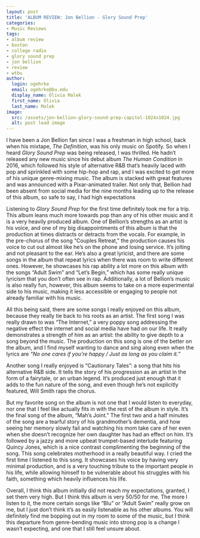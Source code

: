 ```yaml
---
layout: post
title: 'ALBUM REVIEW: Jon Bellion - Glory Sound Prep'
categories:
- Music Reviews
tags:
- album review
- boston
- college radio
- glory sound prep
- jon bellion
- review
- wtbu
author:
  login: ogehrke
  email: ogehrke@bu.edu
  display_name: Olivia Malek
  first_name: Olivia
  last_name: Malek
image:
  src: /assets/jon-bellion-glory-sound-prep-capitol-1024x1024.jpg
  alt: post lead image
---
```

I have been a Jon Bellion fan since I was a freshman in high school, back when his mixtape, _The Definition_, was his only music on Spotify. So when I heard _Glory Sound Prep_ was being released, I was thrilled. He hadn’t released any new music since his debut album _The Human Condition_ in 2016, which followed his style of alternative R&B that’s heavily laced with pop and sprinkled with some hip-hop and rap, and I was excited to get more of his unique genre-mixing music. The album is stacked with great features and was announced with a Pixar-animated trailer. Not only that, Bellion had been absent from social media for the nine months leading up to the release of this album, so safe to say, I had high expectations

Listening to _Glory Sound Prep_ for the first time definitely took me for a trip. This album leans much more towards pop than any of his other music and it is a very heavily produced album. One of Bellion’s strengths as an artist is his voice, and one of my big disappointments of this album is that the production at times distracts or detracts from the vocals. For example, in the pre-chorus of the song “Couples Retreat,” the production causes his voice to cut out almost like he’s on the phone and losing service. It’s jolting and not pleasant to the ear. He’s also a great lyricist, and there are some songs in the album that repeat lyrics when there was room to write different ones. However, he showcases his rap ability a lot more on this album with the songs “Adult Swim” and “Let’s Begin,” which has some really unique lyricism that you don’t often see in rap. Additionally, a lot of Bellion’s music is also really fun, however, this album seems to take on a more experimental side to his music, making it less accessible or engaging to people not already familiar with his music.

All this being said, there are some songs I really enjoyed on this album, because they really tie back to his roots as an artist. The first song I was really drawn to was “The Internet,” a very poppy song addressing the negative effect the internet and social media have had on our life. It really demonstrates a strength of him as an artist: the ability to give depth to a song beyond the music. The production on this song is one of the better on the album, and I find myself wanting to dance and sing along even when the lyrics are _“No one cares if you’re happy / Just as long as you claim it.”_

Another song I really enjoyed is “Cautionary Tales”: a song that hits his alternative R&B side. It tells the story of his progression as an artist in the form of a fairytale, or an urban legend. It’s produced just enough that it adds to the fun nature of the song, and even though he’s not explicitly featured, Will Smith raps the chorus.

But my favorite song on the album is not one that I would listen to everyday, nor one that I feel like actually fits in with the rest of the album in style. It’s the final song of the album, “Mah’s Joint.” The first two and a half minutes of the song are a tearful story of his grandmother’s dementia, and how seeing her memory slowly fail and watching his mom take care of her even when she doesn’t recognize her own daughter has had an effect on him. It’s followed by a jazzy and more upbeat trumpet-based interlude featuring Quincy Jones, which is a nice contrast complimenting the beginning of the song. This song celebrates motherhood in a really beautiful way. I cried the first time I listened to this song. It showcases his voice by having very minimal production, and is a very touching tribute to the important people in his life, while allowing himself to be vulnerable about his struggles with his faith, something which heavily influences his life.

Overall, I think this album initially did not reach my expectations, granted, I set them very high. But I think this album is very 50/50 for me. The more I listen to it, the more certain songs like “Blu” or “Adult Swim” really grow on me, but I just don’t think it’s as easily listenable as his other albums. You will definitely find me bopping out in my room to some of the music, but I think this departure from genre-bending music into strong pop is a change I wasn’t expecting, and one that I still feel unsure about.